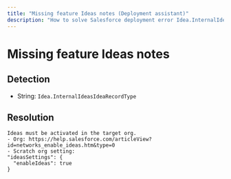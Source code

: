 ```yaml
---
title: "Missing feature Ideas notes (Deployment assistant)"
description: "How to solve Salesforce deployment error Idea.InternalIdeasIdeaRecordType"
---
```

<!-- markdownlint-disable MD013 -->
# Missing feature Ideas notes

## Detection

- String: `Idea.InternalIdeasIdeaRecordType`

## Resolution

```shell
Ideas must be activated in the target org.
- Org: https://help.salesforce.com/articleView?id=networks_enable_ideas.htm&type=0
- Scratch org setting:
"ideasSettings": {
  "enableIdeas": true
}
```
